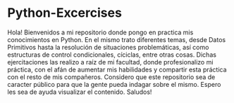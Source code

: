# Python-Excercises
Hola! Bienvenidos a mi repositorio donde pongo en practica mis conocimientos en Python. 
En el mismo trato diferentes temas, desde Datos Primitivos hasta la resolución de situaciones problemáticas, así como estructuras de control condicionales, cíciclas, entre otras cosas.
Dichas ejercitaciones las realizo a raíz de mi facultad, donde profesionalizo mi práctica, con el afán de aumentar mis habilidades y compartir esta práctica con el resto de mis compañeros.
Considero que este repositorio sea de caracter público para que la gente pueda indagar sobre el mismo.
Espero les sea de ayuda visualizar el contenido. Saludos!

